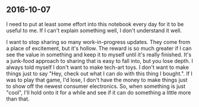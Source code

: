 ## 2016-10-07

I need to put at least some effort into this notebook every day for it to be useful to me. If I can't explain something well, I don't understand it well.

I want to stop sharing so many work-in-progress updates. They come from a place of excitement, but it's hollow. The reward is so much greater if I can see the value in something and keep it to myself until it's really finished. It's a junk-food approach to sharing that is easy to fall into, but you lose depth. I always told myself I don't want to make tech-art toys. I don't want to make things just to say "Hey, check out what I can do with this thing I bought.". If I was to play that game, I'd lose, I don't have the money to make things just to show off the newest consumer electronics. So, when something is just "cool", I'll hold onto it for a while and see if it can do something a little more than that.